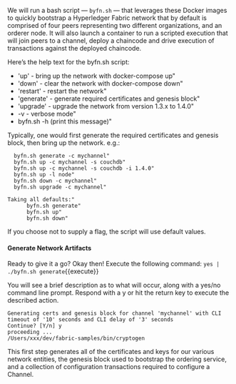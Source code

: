 We will run a bash script — `byfn.sh` — that leverages these Docker images to quickly bootstrap a Hyperledger Fabric network that by default is comprised of four peers representing two different organizations, and an orderer node. It will also launch a container to run a scripted execution that will join peers to a channel, deploy a chaincode and drive execution of transactions against the deployed chaincode.

Here’s the help text for the byfn.sh script:
- 'up' - bring up the network with docker-compose up"
- 'down' - clear the network with docker-compose down"
- 'restart' - restart the network"
- 'generate' - generate required certificates and genesis block"
- 'upgrade'  - upgrade the network from version 1.3.x to 1.4.0"
-  -v - verbose mode"
- byfn.sh -h (print this message)"

Typically, one would first generate the required certificates and
genesis block, then bring up the network. e.g.:
```
  byfn.sh generate -c mychannel"
  byfn.sh up -c mychannel -s couchdb"
  byfn.sh up -c mychannel -s couchdb -i 1.4.0"
  byfn.sh up -l node"
  byfn.sh down -c mychannel"
  byfn.sh upgrade -c mychannel"

Taking all defaults:"
      byfn.sh generate"
      byfn.sh up"
      byfn.sh down"
```

If you choose not to supply a flag, the script will use default values.

#### Generate Network Artifacts
Ready to give it a go? Okay then! Execute the following command:
`yes | ./byfn.sh generate`{{execute}}

You will see a brief description as to what will occur, along with a yes/no command line prompt. Respond with a y or hit the return key to execute the described action.

```
Generating certs and genesis block for channel 'mychannel' with CLI timeout of '10' seconds and CLI delay of '3' seconds
Continue? [Y/n] y
proceeding ...
/Users/xxx/dev/fabric-samples/bin/cryptogen
```

This first step generates all of the certificates and keys for our various network entities, the genesis block used to bootstrap the ordering service, and a collection of configuration transactions required to configure a Channel.